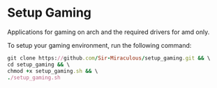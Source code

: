 # Setup Gaming

Applications for gaming on arch and the required drivers for amd only.

To setup your gaming environment, run the following command:

```ruby
git clone https://github.com/Sir-Miraculous/setup_gaming.git && \
cd setup_gaming && \
chmod +x setup_gaming.sh && \
./setup_gaming.sh
